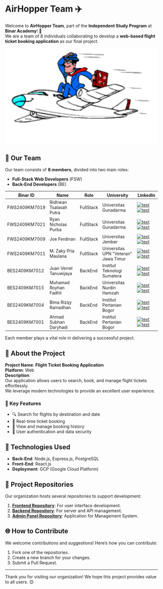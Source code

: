 # AirHopper Team ✈️

Welcome to **AirHopper Team**, part of the **Independent Study Program** at **Binar Academy**! 🚀  
We are a team of 8 individuals collaborating to develop a **web-based flight ticket booking application** as our final project.

<div align="center">
    <img src="./assets/flying.gif" width="500px">
</div>

## 👥 Our Team

Our team consists of **8 members**, divided into two main roles:

- **Full-Stack Web Developers** (FSW)
- **Back-End Developers** (BE)

| Binar ID      | Name                   | Role      | University                           | LinkedIn                                                                                                                                                                                                                                                                                                         |
| ------------- | ---------------------- | --------- | ------------------------------------ | ---------------------------------------------------------------------------------------------------------------------------------------------------------------------------------------------------------------------------------------------------------------------------------------------------------------- |
| FWS2409KM7019 | Ridhwan Tsalasah Putra | FullStack | Universitas Gunadarma                | [![text](https://img.shields.io/badge/LinkedIn-0077B5?style=for-the-badge&logo=linkedin&logoColor=white)](https://www.linkedin.com/in/ridhwantsalasah/) [![text](https://img.shields.io/badge/Github-000000?style=for-the-badge&logo=Github&logoColor=white)](https://github.com/ridwantsalasah)                 |
| FWS2409KM7021 | Ryan Nicholas Purba    | FullStack | Universitas Gunadarma                | [![text](https://img.shields.io/badge/LinkedIn-0077B5?style=for-the-badge&logo=linkedin&logoColor=white)](https://www.linkedin.com/in/ryan-nicholas-purba-717036326) [![text](https://img.shields.io/badge/Github-000000?style=for-the-badge&logo=Github&logoColor=white)](https://github.com/ryanlikestocode44) |
| FWS2409KM7009 | Joe Ferdinan           | FullStack | Universitas Jember                   | [![text](https://img.shields.io/badge/LinkedIn-0077B5?style=for-the-badge&logo=linkedin&logoColor=white)](https://www.linkedin.com/in/joeferdinan/) [![text](https://img.shields.io/badge/Github-000000?style=for-the-badge&logo=Github&logoColor=white)](https://github.com/JoF24)                              |
| FWS2409KM7011 | M. Zaky Pria Maulana   | FullStack | Universitas UPN "Veteran" Jawa Timur | [![text](https://img.shields.io/badge/LinkedIn-0077B5?style=for-the-badge&logo=linkedin&logoColor=white)](https://www.linkedin.com/in/m-zaky-pria-maulana/) [![text](https://img.shields.io/badge/Github-000000?style=for-the-badge&logo=Github&logoColor=white)](https://github.com/zkyymaulana)                |
| BES2409KM7012 | Juan Verrel Tanuwijaya | BackEnd   | Institut Teknologi Sumatera          | [![text](https://img.shields.io/badge/LinkedIn-0077B5?style=for-the-badge&logo=linkedin&logoColor=white)](https://www.linkedin.com/in/juan-verrel-tanuwijaya-389293291/) [![text](https://img.shields.io/badge/Github-000000?style=for-the-badge&logo=Github&logoColor=white)](https://github.com/juan-vrrl)     |
| BES2409KM7015 | Muhamad Royhan Fadhli  | BackEnd   | Universitas Nurdin Hamzah            | [![text](https://img.shields.io/badge/LinkedIn-0077B5?style=for-the-badge&logo=linkedin&logoColor=white)](https://www.linkedin.com/in/muhamad-royhan-fadhli-7b2aa5167/) [![text](https://img.shields.io/badge/Github-000000?style=for-the-badge&logo=Github&logoColor=white)](https://github.com/MRoyhanF)       |
| BES2409KM7004 | Bima Rizqy Ramadhan    | BackEnd   | Institut Pertanian Bogor             | [![text](https://img.shields.io/badge/LinkedIn-0077B5?style=for-the-badge&logo=linkedin&logoColor=white)](https://www.linkedin.com/in/bima-rizqy-ramadhan/) [![text](https://img.shields.io/badge/Github-000000?style=for-the-badge&logo=Github&logoColor=white)](https://github.com/BIMASKUY)                   |
| BES2409KM7001 | Ahmad Subhan Daryhadi  | BackEnd   | Institut Pertanian Bogor             | [![text](https://img.shields.io/badge/LinkedIn-0077B5?style=for-the-badge&logo=linkedin&logoColor=white)](https://www.linkedin.com/in/ahmadsubhand/) [![text](https://img.shields.io/badge/Github-000000?style=for-the-badge&logo=Github&logoColor=white)](https://github.com/ahmadsubhand)                      |

Each member plays a vital role in delivering a successful project.

## 🌟 About the Project

**Project Name**: **Flight Ticket Booking Application**  
**Platform**: Web  
**Description**:  
Our application allows users to search, book, and manage flight tickets effortlessly.  
We leverage modern technologies to provide an excellent user experience.

### 🎯 Key Features

- 🔍 Search for flights by destination and date
- 🛒 Real-time ticket booking
- 📜 View and manage booking history
- 🔐 User authentication and data security

## 🔧 Technologies Used

- **Back-End**: Node.js, Express.js, PostgreSQL
- **Front-End**: React.js
- **Deployment**: GCP (Google Cloud Platform)

## 📂 Project Repositories

Our organization hosts several repositories to support development:

1. **[Frontend Repository](https://github.com/AirHopper/FrontEnd.git)**: For user interface development.
2. **[Backend Repository](https://github.com/AirHopper/BackEnd.git)**: For server and API management.
3. **[Admin Panel Repository](https://github.com/AirHopper/Admin-Panel)**: Application for Management System.

## 🌐 How to Contribute

We welcome contributions and suggestions! Here’s how you can contribute:

1. Fork one of the repositories.
2. Create a new branch for your changes.
3. Submit a Pull Request.

---

<!--
## 💬 Contact Us

If you have any questions or collaboration ideas, feel free to reach out:

- **Email**: support@binar-flight-team.com
- **GitHub Issues**: Use the [Issues](https://github.com/AirHopper/BackEnd/issues) feature in this repository.

--- -->

Thank you for visiting our organization! We hope this project provides value to all users. 😊

